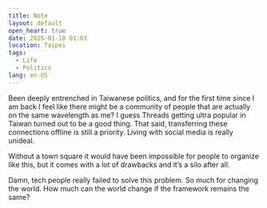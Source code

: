 ```yaml
---
title: Note
layout: default
open_heart: true
date: 2025-01-18 01:03
location: Taipei
tags: 
  - Life
  - Politics
lang: en-US
---
```


Been deeply entrenched in Taiwanese politics, and for the first time since I am back I feel like there might be a community of people that are actually on the same wavelength as me? I guess Threads getting ultra popular in Taiwan turned out to be a good thing. That said, transferring these connections offline is still a priority. Living with social media is really unideal. 

Without a town square it would have been impossible for people to organize like this, but it comes with a lot of drawbacks and it’s a silo after all. 

Damn, tech people really failed to solve this problem. So much for changing the world. How much can the world change if the framework remains the same?
